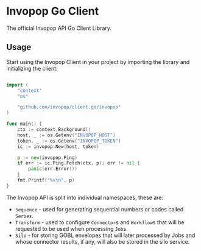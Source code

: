 # Invopop Go Client

The official Invopop API Go Client Library.

## Usage

Start using the Invopop Client in your project by importing the library and initializing the client:

```go

import (
    "context"
    "os"

    "github.com/invopop/client.go/invopop"
)

func main() {
    ctx := context.Background()
    host, _ := os.Getenv("INVOPOP_HOST")
    token, _ := os.Getenv("INVOPOP_TOKEN")
    ic := invopop.New(host, token)

    p := new(invopop.Ping)
    if err := ic.Ping.Fetch(ctx, p); err != nil {
        panic(err.Error())
    }
    fmt.Printf("%v\n", p)
}
```

The Invopop API is split into individual namespaces, these are:

- `Sequence` - used for generating sequential numbers or codes called `Series`.
- `Transform` - used to configure `Connector`s and `Workflow`s that will be requested to be used when processing `Job`s.
- `Silo` - for storing GOBL envelopes that will later processed by Jobs and whose connector results, if any, will also be stored in the silo service.
